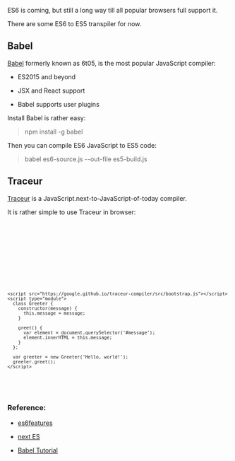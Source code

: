 ES6 is coming, but still a long way till all popular browsers full support it.

There are some ES6 to ES5 transpiler for now.

## Babel

[Babel](http://babeljs.io/) formerly known as 6t05, is the most popular JavaScript compiler:

* ES2015 and beyond

* JSX and React support

* Babel supports user plugins

Install Babel is rather easy:

> npm install -g babel

Then you can compile ES6 JavaScript to ES5 code:

> babel es6-source.js --out-file es5-build.js


## Traceur

[Traceur](https://github.com/google/traceur-compiler) is a JavaScript.next-to-JavaScript-of-today compiler.

It is rather simple to use Traceur in browser:

<pre><code>
<!DOCTYPE html>
<html>
  <body>
    <h1 id="message"></h1>
    <script src="https://google.github.io/traceur-compiler/bin/traceur.js"></script>
    <script src="https://google.github.io/traceur-compiler/src/bootstrap.js"></script>
    <script type="module">
      class Greeter {
        constructor(message) {
          this.message = message;
        }

        greet() {
          var element = document.querySelector('#message');
          element.innerHTML = this.message;
        }
      };

      var greeter = new Greeter('Hello, world!');
      greeter.greet();
    </script>
  </body>
</html>
</code></pre>




### Reference:

* [es6features](https://github.com/lukehoban/es6features)

* [next ES](https://github.com/google/traceur-compiler/wiki/LanguageFeatures)

* [Babel Tutorial](http://www.tutorialsavvy.com/2015/05/next-generation-javascript-with-babel.html/)
